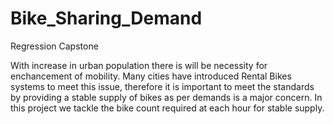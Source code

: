 # Bike_Sharing_Demand
Regression Capstone

With increase in urban population there is will be necessity for enchancement of mobility. Many cities have introduced Rental Bikes systems to meet this issue, therefore it is important to meet the standards by providing a stable supply of bikes as per demands is a major concern. In this project we tackle the bike count required at each hour for stable supply.
